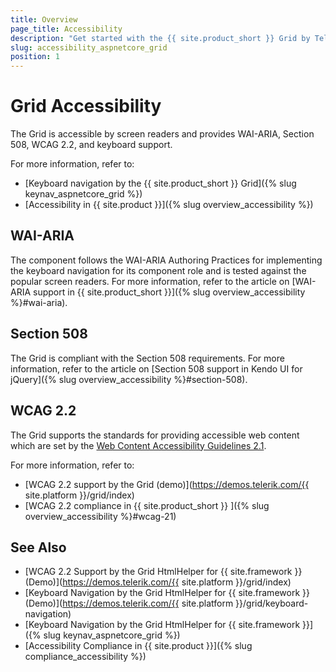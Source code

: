 ```yaml
---
title: Overview
page_title: Accessibility
description: "Get started with the {{ site.product_short }} Grid by Telerik UI and learn about its accessibility support for WAI-ARIA, Section 508, and WCAG 2.2."
slug: accessibility_aspnetcore_grid
position: 1
---
```


# Grid Accessibility

The Grid is accessible by screen readers and provides WAI-ARIA, Section 508, WCAG 2.2, and keyboard support.

For more information, refer to:
* [Keyboard navigation by the {{ site.product_short }} Grid]({% slug keynav_aspnetcore_grid %})
* [Accessibility in {{ site.product }}]({% slug overview_accessibility %})

## WAI-ARIA

The component follows the WAI-ARIA Authoring Practices for implementing the keyboard navigation for its component role and is tested against the popular screen readers. For more information, refer to the article on [WAI-ARIA support in {{ site.product_short }}]({% slug overview_accessibility %}#wai-aria).

## Section 508

The Grid is compliant with the Section 508 requirements. For more information, refer to the article on [Section 508 support in Kendo UI for jQuery]({% slug overview_accessibility %}#section-508).

## WCAG 2.2

The Grid supports the standards for providing accessible web content which are set by the [Web Content Accessibility Guidelines 2.1](https://www.w3.org/TR/WCAG/).

For more information, refer to:
* [WCAG 2.2 support by the Grid (demo)](https://demos.telerik.com/{{ site.platform }}/grid/index)
* [WCAG 2.2 compliance in {{ site.product_short }} ]({% slug overview_accessibility %}#wcag-21)

## See Also

* [WCAG 2.2 Support by the Grid HtmlHelper for {{ site.framework }} (Demo)](https://demos.telerik.com/{{ site.platform }}/grid/index)
* [Keyboard Navigation by the Grid HtmlHelper for {{ site.framework }} (Demo)](https://demos.telerik.com/{{ site.platform }}/grid/keyboard-navigation)
* [Keyboard Navigation by the Grid HtmlHelper for {{ site.framework }}]({% slug keynav_aspnetcore_grid %})
* [Accessibility Compliance in {{ site.product }}]({% slug compliance_accessibility %})
